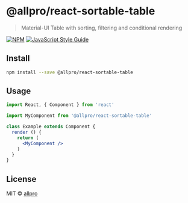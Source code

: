# @allpro/react-sortable-table

> Material-UI Table with sorting, filtering and conditional rendering

[![NPM](https://img.shields.io/npm/v/@allpro/react-sortable-table.svg)](https://www.npmjs.com/package/@allpro/react-sortable-table) [![JavaScript Style Guide](https://img.shields.io/badge/code_style-standard-brightgreen.svg)](https://standardjs.com)

## Install

```bash
npm install --save @allpro/react-sortable-table
```

## Usage

```jsx
import React, { Component } from 'react'

import MyComponent from '@allpro/react-sortable-table'

class Example extends Component {
  render () {
    return (
      <MyComponent />
    )
  }
}
```

## License

MIT © [allpro](https://github.com/allpro)
